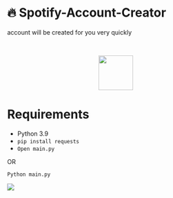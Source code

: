 # 🔥 Spotify-Account-Creator
account will be created for you very quickly

<br />
<p align="center">
  <a href="https://github.com/GoldenStarq/Spotify-Account-Creator">
    <img src="https://i.imgur.com/jvGKiRi.gif" width="80" height="80">
  </a>

# Requirements
- Python 3.9
- `pip install requests`
- `Open main.py`

OR

```
Python main.py
```

<img src="https://i.imgur.com/4rVw4wS.gif"/>
